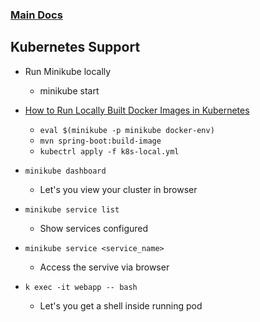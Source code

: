 ### [Main Docs](../README.md)

## Kubernetes Support
- Run Minikube locally
    - minikube start

- [How to Run Locally Built Docker Images in Kubernetes](https://medium.com/swlh/how-to-run-locally-built-docker-images-in-kubernetes-b28fbc32cc1d)
    - ``` eval $(minikube -p minikube docker-env) ```
    - ``` mvn spring-boot:build-image ```
    - ``` kubectrl apply -f k8s-local.yml ```
- ```minikube dashboard```
    - Let's you view your cluster in browser
- ``` minikube service list ```
    - Show services configured
- ``` minikube service <service_name> ```
    - Access the servive via browser
- ``` k exec -it webapp -- bash ```
    - Let's you get a shell inside running pod